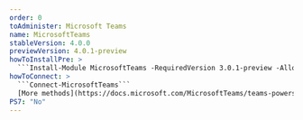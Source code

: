 ```yaml
---
order: 0
toAdminister: Microsoft Teams
name: MicrosoftTeams
stableVersion: 4.0.0
previewVersion: 4.0.1-preview
howToInstallPre: >
  ```Install-Module MicrosoftTeams -RequiredVersion 3.0.1-preview -AllowPrerelease```
howToConnect: >
  ```Connect-MicrosoftTeams```
  [More methods](https://docs.microsoft.com/MicrosoftTeams/teams-powershell-install#sign-in)
PS7: "No"
---
```

